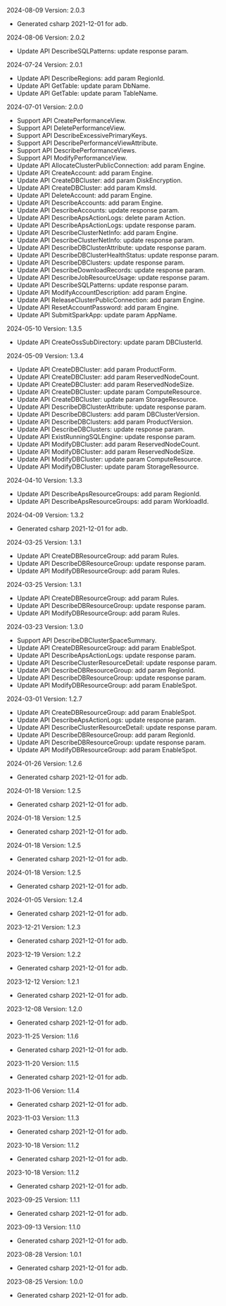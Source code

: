 2024-08-09 Version: 2.0.3
- Generated csharp 2021-12-01 for adb.

2024-08-06 Version: 2.0.2
- Update API DescribeSQLPatterns: update response param.


2024-07-24 Version: 2.0.1
- Update API DescribeRegions: add param RegionId.
- Update API GetTable: update param DbName.
- Update API GetTable: update param TableName.


2024-07-01 Version: 2.0.0
- Support API CreatePerformanceView.
- Support API DeletePerformanceView.
- Support API DescribeExcessivePrimaryKeys.
- Support API DescribePerformanceViewAttribute.
- Support API DescribePerformanceViews.
- Support API ModifyPerformanceView.
- Update API AllocateClusterPublicConnection: add param Engine.
- Update API CreateAccount: add param Engine.
- Update API CreateDBCluster: add param DiskEncryption.
- Update API CreateDBCluster: add param KmsId.
- Update API DeleteAccount: add param Engine.
- Update API DescribeAccounts: add param Engine.
- Update API DescribeAccounts: update response param.
- Update API DescribeApsActionLogs: delete param Action.
- Update API DescribeApsActionLogs: update response param.
- Update API DescribeClusterNetInfo: add param Engine.
- Update API DescribeClusterNetInfo: update response param.
- Update API DescribeDBClusterAttribute: update response param.
- Update API DescribeDBClusterHealthStatus: update response param.
- Update API DescribeDBClusters: update response param.
- Update API DescribeDownloadRecords: update response param.
- Update API DescribeJobResourceUsage: update response param.
- Update API DescribeSQLPatterns: update response param.
- Update API ModifyAccountDescription: add param Engine.
- Update API ReleaseClusterPublicConnection: add param Engine.
- Update API ResetAccountPassword: add param Engine.
- Update API SubmitSparkApp: update param AppName.


2024-05-10 Version: 1.3.5
- Update API CreateOssSubDirectory: update param DBClusterId.


2024-05-09 Version: 1.3.4
- Update API CreateDBCluster: add param ProductForm.
- Update API CreateDBCluster: add param ReservedNodeCount.
- Update API CreateDBCluster: add param ReservedNodeSize.
- Update API CreateDBCluster: update param ComputeResource.
- Update API CreateDBCluster: update param StorageResource.
- Update API DescribeDBClusterAttribute: update response param.
- Update API DescribeDBClusters: add param DBClusterVersion.
- Update API DescribeDBClusters: add param ProductVersion.
- Update API DescribeDBClusters: update response param.
- Update API ExistRunningSQLEngine: update response param.
- Update API ModifyDBCluster: add param ReservedNodeCount.
- Update API ModifyDBCluster: add param ReservedNodeSize.
- Update API ModifyDBCluster: update param ComputeResource.
- Update API ModifyDBCluster: update param StorageResource.


2024-04-10 Version: 1.3.3
- Update API DescribeApsResourceGroups: add param RegionId.
- Update API DescribeApsResourceGroups: add param WorkloadId.


2024-04-09 Version: 1.3.2
- Generated csharp 2021-12-01 for adb.

2024-03-25 Version: 1.3.1
- Update API CreateDBResourceGroup: add param Rules.
- Update API DescribeDBResourceGroup: update response param.
- Update API ModifyDBResourceGroup: add param Rules.


2024-03-25 Version: 1.3.1
- Update API CreateDBResourceGroup: add param Rules.
- Update API DescribeDBResourceGroup: update response param.
- Update API ModifyDBResourceGroup: add param Rules.


2024-03-23 Version: 1.3.0
- Support API DescribeDBClusterSpaceSummary.
- Update API CreateDBResourceGroup: add param EnableSpot.
- Update API DescribeApsActionLogs: update response param.
- Update API DescribeClusterResourceDetail: update response param.
- Update API DescribeDBResourceGroup: add param RegionId.
- Update API DescribeDBResourceGroup: update response param.
- Update API ModifyDBResourceGroup: add param EnableSpot.


2024-03-01 Version: 1.2.7
- Update API CreateDBResourceGroup: add param EnableSpot.
- Update API DescribeApsActionLogs: update response param.
- Update API DescribeClusterResourceDetail: update response param.
- Update API DescribeDBResourceGroup: add param RegionId.
- Update API DescribeDBResourceGroup: update response param.
- Update API ModifyDBResourceGroup: add param EnableSpot.


2024-01-26 Version: 1.2.6
- Generated csharp 2021-12-01 for adb.

2024-01-18 Version: 1.2.5
- Generated csharp 2021-12-01 for adb.

2024-01-18 Version: 1.2.5
- Generated csharp 2021-12-01 for adb.

2024-01-18 Version: 1.2.5
- Generated csharp 2021-12-01 for adb.

2024-01-18 Version: 1.2.5
- Generated csharp 2021-12-01 for adb.

2024-01-05 Version: 1.2.4
- Generated csharp 2021-12-01 for adb.

2023-12-21 Version: 1.2.3
- Generated csharp 2021-12-01 for adb.

2023-12-19 Version: 1.2.2
- Generated csharp 2021-12-01 for adb.

2023-12-12 Version: 1.2.1
- Generated csharp 2021-12-01 for adb.

2023-12-08 Version: 1.2.0
- Generated csharp 2021-12-01 for adb.

2023-11-25 Version: 1.1.6
- Generated csharp 2021-12-01 for adb.

2023-11-20 Version: 1.1.5
- Generated csharp 2021-12-01 for adb.

2023-11-06 Version: 1.1.4
- Generated csharp 2021-12-01 for adb.

2023-11-03 Version: 1.1.3
- Generated csharp 2021-12-01 for adb.

2023-10-18 Version: 1.1.2
- Generated csharp 2021-12-01 for adb.

2023-10-18 Version: 1.1.2
- Generated csharp 2021-12-01 for adb.

2023-09-25 Version: 1.1.1
- Generated csharp 2021-12-01 for adb.

2023-09-13 Version: 1.1.0
- Generated csharp 2021-12-01 for adb.

2023-08-28 Version: 1.0.1
- Generated csharp 2021-12-01 for adb.

2023-08-25 Version: 1.0.0
- Generated csharp 2021-12-01 for adb.

